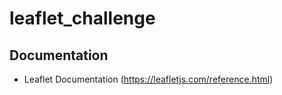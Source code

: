 # leaflet_challenge

## Documentation  
+ Leaflet Documentation (https://leafletjs.com/reference.html)
